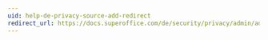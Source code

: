 ```yaml
---
uid: help-de-privacy-source-add-redirect
redirect_url: https://docs.superoffice.com/de/security/privacy/admin/add-source.html
---
```

